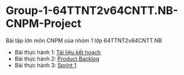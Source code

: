 # Group-1-64TTNT2v64CNTT.NB-CNPM-Project
Bài tập lớn môn CNPM của nhóm 1 lớp 64TTNT2v64CNTT.NB
- Bài thực hành 1: [Tài liệu kết hoạch](https://docs.google.com/document/d/1MwD4-eVJih895si9FNkwrtmp0rpMmXf6/edit?fbclid=IwAR0ldf8J56eEO2-MQC-hsofO8v3dR5IZmqbWy1gcYjlCuK_xa9n0JQyHkoE)
- Bài thực hành 2: [Product Backlog](https://docs.google.com/document/d/1aVD8_jMq8EvKNQiuLSvE2p9Oql2u-nT0uTJVajor2u4/edit?fbclid=IwAR1XXX-gCNa95eKYWyFv0mJnwFV3RzS8fy5Bc79x5tmT3jB7EcW-HHntGAU)
- Bài thực hành 3: [Sprint 1](https://docs.google.com/document/d/1bc6juyxKt5wgkBm_bCJ44eTQ-tky4N5zdvk-bFcrys0/edit?fbclid=IwAR38rp1ab8GK-rxMkbYhWGEwStcwrGA26zLAi9k_KphyGDcN85wJ-Bk89ys&pli=1)
